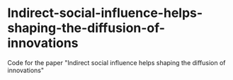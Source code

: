 # Indirect-social-influence-helps-shaping-the-diffusion-of-innovations
Code for the paper "Indirect social influence helps shaping the diffusion of innovations"
